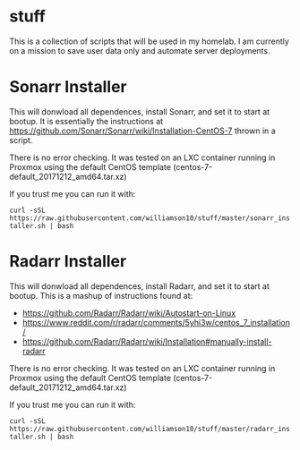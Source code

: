 # stuff
This is a collection of scripts that will be used in my homelab. I am currently on a mission to save user data only and automate server deployments.  

# Sonarr Installer
This will donwload all dependences, install Sonarr, and set it to start at bootup. It is essentially the instructions at  https://github.com/Sonarr/Sonarr/wiki/Installation-CentOS-7 thrown in a script. 

There is no error checking. It was tested on an LXC container running in Proxmox using the default CentOS template (centos-7-default_20171212_amd64.tar.xz)

If you trust me you can run it with: 

``` curl -sSL https://raw.githubusercontent.com/williamson10/stuff/master/sonarr_installer.sh | bash ```

# Radarr Installer
This will donwload all dependences, install Radarr, and set it to start at bootup. This is a mashup of instructions found at:
* https://github.com/Radarr/Radarr/wiki/Autostart-on-Linux
* https://www.reddit.com/r/radarr/comments/5yhi3w/centos_7_installation/
* https://github.com/Radarr/Radarr/wiki/Installation#manually-install-radarr

There is no error checking. It was tested on an LXC container running in Proxmox using the default CentOS template (centos-7-default_20171212_amd64.tar.xz)

If you trust me you can run it with: 

``` curl -sSL https://raw.githubusercontent.com/williamson10/stuff/master/radarr_installer.sh | bash ```

